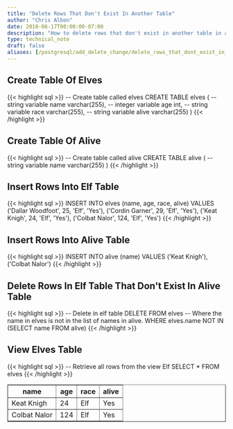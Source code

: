 ```yaml
---
title: "Delete Rows That Don't Exist In Another Table"
author: "Chris Albon"
date: 2018-06-17T00:00:00-07:00
description: "How to delete rows that don't exist in another table in an SQL database."
type: technical_note
draft: false
aliases: [/postgresql/add_delete_change/delete_rows_that_dont_exist_in_another_table/]
---
```


## Create Table Of Elves

{{< highlight sql >}}
-- Create table called elves
CREATE TABLE elves (
    -- string variable
    name varchar(255),
    -- integer variable
    age int,
    -- string variable
    race varchar(255),
    -- string variable
    alive varchar(255)
)
{{< /highlight >}}

## Create Table Of Alive

{{< highlight sql >}}
-- Create table called alive
CREATE TABLE alive (
    -- string variable
    name varchar(255)
)
{{< /highlight >}}

## Insert Rows Into Elf Table

{{< highlight sql >}}
INSERT INTO elves (name, age, race, alive)
VALUES ('Dallar Woodfoot', 25, 'Elf', 'Yes'),
       ('Cordin Garner', 29, 'Elf', 'Yes'),
       ('Keat Knigh', 24, 'Elf', 'Yes'),
       ('Colbat Nalor', 124, 'Elf', 'Yes')
{{< /highlight >}}

## Insert Rows Into Alive Table

{{< highlight sql >}}
INSERT INTO alive (name)
VALUES ('Keat Knigh'),
       ('Colbat Nalor')
{{< /highlight >}}

## Delete Rows In Elf Table That Don't Exist In Alive Table

{{< highlight sql >}}
-- Delete in elf table
DELETE FROM elves
-- Where the name in elves is not in the list of names in alive.
WHERE elves.name NOT IN (SELECT name FROM alive)
{{< /highlight >}}

## View Elves Table

{{< highlight sql >}}
-- Retrieve all rows from the view Elf
SELECT * FROM elves
{{< /highlight >}}
<table border="1" style="border-collapse:collapse">
<tr><th>name</th><th>age</th><th>race</th><th>alive</th></tr>
<tr><td>Keat Knigh</td><td>24</td><td>Elf</td><td>Yes</td></tr>
<tr><td>Colbat Nalor</td><td>124</td><td>Elf</td><td>Yes</td></tr></table>